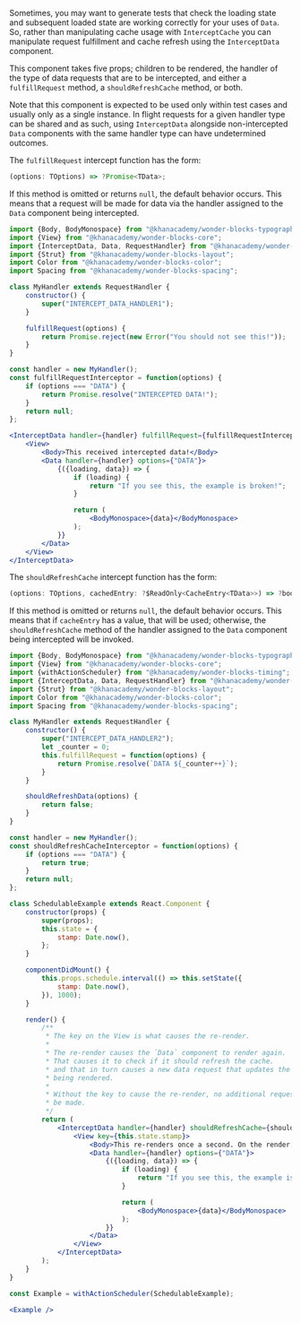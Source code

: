 Sometimes, you may want to generate tests that check the loading state and
subsequent loaded state are working correctly for your uses of `Data`.
So, rather than manipulating cache usage with `InterceptCache` you can
manipulate request fulfillment and cache refresh using the `InterceptData`
component.

This component takes five props; children to be rendered, the handler of the
type of data requests that are to be intercepted, and either a `fulfillRequest`
method, a `shouldRefreshCache` method, or both.

Note that this component is expected to be used only within test cases and
usually only as a single instance. In flight requests for a given handler
type can be shared and as such, using `InterceptData` alongside non-intercepted
`Data` components with the same handler type can have undetermined outcomes.

The `fulfillRequest` intercept function has the form:

```js static
(options: TOptions) => ?Promise<TData>;
```

If this method is omitted or returns `null`, the default behavior occurs. This
means that a request will be made for data via the handler assigned to the
`Data` component being intercepted.

```jsx
import {Body, BodyMonospace} from "@khanacademy/wonder-blocks-typography";
import {View} from "@khanacademy/wonder-blocks-core";
import {InterceptData, Data, RequestHandler} from "@khanacademy/wonder-blocks-data";
import {Strut} from "@khanacademy/wonder-blocks-layout";
import Color from "@khanacademy/wonder-blocks-color";
import Spacing from "@khanacademy/wonder-blocks-spacing";

class MyHandler extends RequestHandler {
    constructor() {
        super("INTERCEPT_DATA_HANDLER1");
    }

    fulfillRequest(options) {
        return Promise.reject(new Error("You should not see this!"));
    }
}

const handler = new MyHandler();
const fulfillRequestInterceptor = function(options) {
    if (options === "DATA") {
        return Promise.resolve("INTERCEPTED DATA!");
    }
    return null;
};

<InterceptData handler={handler} fulfillRequest={fulfillRequestInterceptor}>
    <View>
        <Body>This received intercepted data!</Body>
        <Data handler={handler} options={"DATA"}>
            {({loading, data}) => {
                if (loading) {
                    return "If you see this, the example is broken!";
                }

                return (
                    <BodyMonospace>{data}</BodyMonospace>
                );
            }}
        </Data>
    </View>
</InterceptData>
```

The `shouldRefreshCache` intercept function has the form:

```js static
(options: TOptions, cachedEntry: ?$ReadOnly<CacheEntry<TData>>) => ?boolean;
```

If this method is omitted or returns `null`, the default behavior occurs. This
means that if `cacheEntry` has a value, that will be used; otherwise, the
`shouldRefreshCache` method of the handler assigned to the `Data` component
being intercepted will be invoked.

```jsx
import {Body, BodyMonospace} from "@khanacademy/wonder-blocks-typography";
import {View} from "@khanacademy/wonder-blocks-core";
import {withActionScheduler} from "@khanacademy/wonder-blocks-timing";
import {InterceptData, Data, RequestHandler} from "@khanacademy/wonder-blocks-data";
import {Strut} from "@khanacademy/wonder-blocks-layout";
import Color from "@khanacademy/wonder-blocks-color";
import Spacing from "@khanacademy/wonder-blocks-spacing";

class MyHandler extends RequestHandler {
    constructor() {
        super("INTERCEPT_DATA_HANDLER2");
        let _counter = 0;
        this.fulfillRequest = function(options) {
            return Promise.resolve(`DATA ${_counter++}`);
        }
    }

    shouldRefreshData(options) {
        return false;
    }
}

const handler = new MyHandler();
const shouldRefreshCacheInterceptor = function(options) {
    if (options === "DATA") {
        return true;
    }
    return null;
};

class SchedulableExample extends React.Component {
    constructor(props) {
        super(props);
        this.state = {
            stamp: Date.now(),
        };
    }

    componentDidMount() {
        this.props.schedule.interval(() => this.setState({
            stamp: Date.now(),
        }), 1000);
    }

    render() {
        /**
         * The key on the View is what causes the re-render.
         *
         * The re-render causes the `Data` component to render again.
         * That causes it to check if it should refresh the cache.
         * and that in turn causes a new data request that updates the value
         * being rendered.
         *
         * Without the key to cause the re-render, no additional request would
         * be made.
         */
        return (
            <InterceptData handler={handler} shouldRefreshCache={shouldRefreshCacheInterceptor}>
                <View key={this.state.stamp}>
                    <Body>This re-renders once a second. On the render, the cache is refreshed and so we see an update.</Body>
                    <Data handler={handler} options={"DATA"}>
                        {({loading, data}) => {
                            if (loading) {
                                return "If you see this, the example is broken!";
                            }

                            return (
                                <BodyMonospace>{data}</BodyMonospace>
                            );
                        }}
                    </Data>
                </View>
            </InterceptData>
        );
    }
}

const Example = withActionScheduler(SchedulableExample);

<Example />

```
